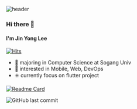 ![header](https://capsule-render.vercel.app/api?color=gradient&type=waving&height=120&customColorList=3)
### Hi there 👋
#### I'm Jin Yong Lee
[![Hits](https://hits.seeyoufarm.com/api/count/incr/badge.svg?url=https%3A%2F%2Fgithub.com%2Fljy2855&count_bg=%233AD19B&title_bg=%23555555&icon=github.svg&icon_color=%23E7E7E7&title=hits&edge_flat=false)](https://github.com/ljy2855)

 - 📖  majoring in Computer Science at Sogang Univ
 - 🔭  interested in Mobile, Web, DevOps
 - ✳️  currently focus on flutter project 
 
[![Readme Card](https://github-readme-stats.vercel.app/api/pin/?username=ljy2855&repo=cspc_recog_app)](https://github.com/ljy2855/cspc_recog_app)

![GitHub last commit](https://img.shields.io/github/last-commit/ljy2855/cspc_recog_app)



